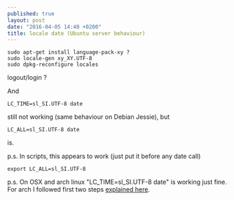 ```yaml
---
published: true
layout: post
date: "2016-04-05 14:40 +0200"
title: locale date (Ubuntu server behaviour)
---
```



    sudo apt-get install language-pack-xy ?
    sudo locale-gen xy_XY.UTF-8
    sudo dpkg-reconfigure locales
    
logout/login ?

And

	LC_TIME=sl_SI.UTF-8 date
	
still not working (same behaviour on Debian Jessie), but

    LC_ALL=sl_SI.UTF-8 date
    
is.

p.s. In scripts, this appears to work (just put it before any date call)

    export LC_ALL=sl_SI.UTF-8
    
p.s. On OSX and arch linux "LC_TIME=sl_SI.UTF-8 date" is working just fine. For arch I followed first two steps [explained here](https://wiki.archlinux.org/index.php/locale).
